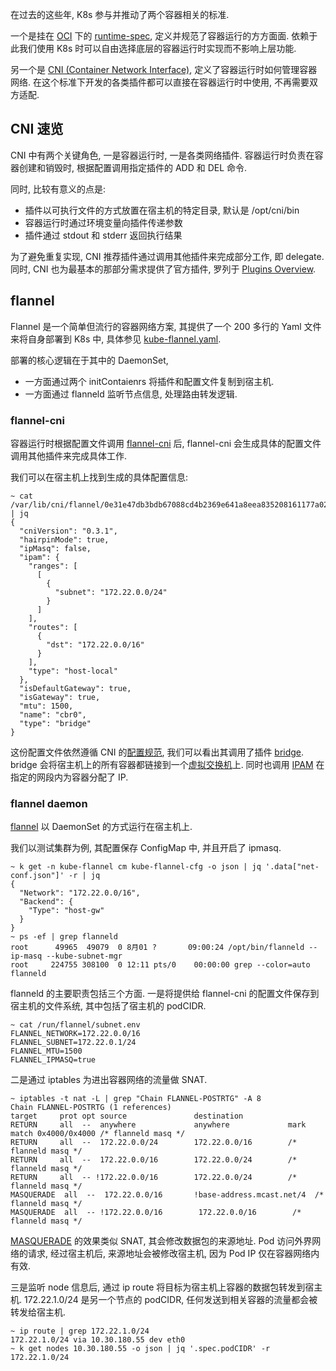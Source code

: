 在过去的这些年, K8s 参与并推动了两个容器相关的标准.

一个是挂在 [OCI](https://opencontainers.org/) 下的 [runtime-spec](https://github.com/opencontainers/runtime-spec),
定义并规范了容器运行的方方面面. 依赖于此我们使用 K8s 时可以自由选择底层的容器运行时实现而不影响上层功能.

另一个是 [CNI (Container Network Interface)](https://github.com/containernetworking/cni),
定义了容器运行时如何管理容器网络.
在这个标准下开发的各类插件都可以直接在容器运行时中使用, 不再需要双方适配.

## CNI 速览
CNI 中有两个关键角色, 一是容器运行时, 一是各类网络插件.
容器运行时负责在容器创建和销毁时, 根据配置调用指定插件的 ADD 和 DEL 命令.

同时, 比较有意义的点是:
- 插件以可执行文件的方式放置在宿主机的特定目录, 默认是 /opt/cni/bin
- 容器运行时通过环境变量向插件传递参数
- 插件通过 stdout 和 stderr 返回执行结果

为了避免重复实现, CNI 推荐插件通过调用其他插件来完成部分工作, 即 delegate.
同时, CNI 也为最基本的那部分需求提供了官方插件, 罗列于 [Plugins Overview](https://www.cni.dev/plugins/current/).

## flannel
Flannel 是一个简单但流行的容器网络方案, 其提供了一个 200 多行的 Yaml 文件来将自身部署到 K8s 中,
具体参见 [kube-flannel.yaml](https://github.com/flannel-io/flannel/blob/master/Documentation/kube-flannel.yml#L106).

部署的核心逻辑在于其中的 DaemonSet,
- 一方面通过两个 initContaienrs 将插件和配置文件复制到宿主机.
- 一方面通过 flanneld 监听节点信息, 处理路由转发逻辑.

### flannel-cni
容器运行时根据配置文件调用 [flannel-cni](https://github.com/flannel-io/cni-plugin) 后,
flannel-cni 会生成具体的配置文件调用其他插件来完成具体工作.

我们可以在宿主机上找到生成的具体配置信息:
```shell
~ cat /var/lib/cni/flannel/0e31e47db3bdb67088cd4b2369e641a8eea835208161177a02cbf6b8d26f3373 | jq
{
  "cniVersion": "0.3.1",
  "hairpinMode": true,
  "ipMasq": false,
  "ipam": {
    "ranges": [
      [
        {
          "subnet": "172.22.0.0/24"
        }
      ]
    ],
    "routes": [
      {
        "dst": "172.22.0.0/16"
      }
    ],
    "type": "host-local"
  },
  "isDefaultGateway": true,
  "isGateway": true,
  "mtu": 1500,
  "name": "cbr0",
  "type": "bridge"
}
```
这份配置文件依然遵循 CNI 的[配置规范](https://www.cni.dev/docs/spec/#section-1-network-configuration-format),
我们可以看出其调用了插件 [bridge](https://www.cni.dev/plugins/current/main/bridge/).
bridge 会将宿主机上的所有容器都链接到一个[虚拟交换机](https://wiki.archlinux.org/title/network_bridge)上.
同时也调用 [IPAM](https://www.cni.dev/plugins/current/ipam/) 在指定的网段内为容器分配了 IP.

### flannel daemon
[flannel](https://github.com/flannel-io/flannel) 以 DaemonSet 的方式运行在宿主机上.

我们以测试集群为例, 其配置保存 ConfigMap 中, 并且开启了 ipmasq.
```shell
~ k get -n kube-flannel cm kube-flannel-cfg -o json | jq '.data["net-conf.json"]' -r | jq
{
  "Network": "172.22.0.0/16",
  "Backend": {
    "Type": "host-gw"
  }
}
~ ps -ef | grep flanneld
root      49965  49079  0 8月01 ?       09:00:24 /opt/bin/flanneld --ip-masq --kube-subnet-mgr
root     224755 308100  0 12:11 pts/0    00:00:00 grep --color=auto flanneld
```

flanneld 的主要职责包括三个方面.
一是将提供给 flannel-cni 的配置文件保存到宿主机的文件系统, 其中包括了宿主机的 podCIDR.
```shell
~ cat /run/flannel/subnet.env
FLANNEL_NETWORK=172.22.0.0/16
FLANNEL_SUBNET=172.22.0.1/24
FLANNEL_MTU=1500
FLANNEL_IPMASQ=true
```

二是通过 iptables 为进出容器网络的流量做 SNAT.
```shell
~ iptables -t nat -L | grep "Chain FLANNEL-POSTRTG" -A 8
Chain FLANNEL-POSTRTG (1 references)
target     prot opt source               destination
RETURN     all  --  anywhere             anywhere             mark match 0x4000/0x4000 /* flanneld masq */
RETURN     all  --  172.22.0.0/24        172.22.0.0/16        /* flanneld masq */
RETURN     all  --  172.22.0.0/16        172.22.0.0/24        /* flanneld masq */
RETURN     all  -- !172.22.0.0/16        172.22.0.0/24        /* flanneld masq */
MASQUERADE  all  --  172.22.0.0/16       !base-address.mcast.net/4  /* flanneld masq */
MASQUERADE  all  -- !172.22.0.0/16        172.22.0.0/16        /* flanneld masq */
```
[MASQUERADE](https://askubuntu.com/questions/466445/what-is-masquerade-in-the-context-of-iptables) 的效果类似 SNAT,
其会修改数据包的来源地址.
Pod 访问外界网络的请求, 经过宿主机后, 来源地址会被修改宿主机, 因为 Pod IP 仅在容器网络内有效.

三是监听 node 信息后, 通过 ip route 将目标为宿主机上容器的数据包转发到宿主机.
172.22.1.0/24 是另一个节点的 podCIDR, 任何发送到相关容器的流量都会被转发给宿主机.
```shell
~ ip route | grep 172.22.1.0/24
172.22.1.0/24 via 10.30.180.55 dev eth0
~ k get nodes 10.30.180.55 -o json | jq '.spec.podCIDR' -r
172.22.1.0/24
```
